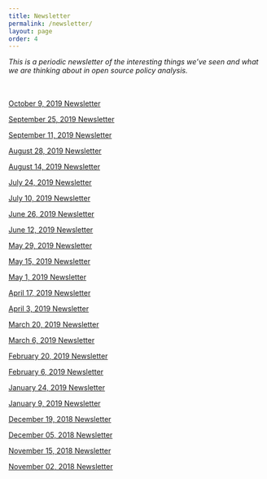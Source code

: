 ```yaml
---
title: Newsletter
permalink: /newsletter/
layout: page
order: 4
---
```

<style>
	@media(min-width: 900px){
		.column {
			float: left;
			margin-top: 20px;
		}
		.buffer {
			margin-right: 200px;
		}		
	}

</style>
*This is a periodic newsletter of the interesting things we’ve seen and what we are thinking about in open source policy analysis.*

<div class="row">
	<div class="column buffer">
		<p><a href="/newsletter10092019/">October 9, 2019 Newsletter</a></p>
		<p><a href="/newsletter09252019/">September 25, 2019 Newsletter</a></p>
		<p><a href="/newsletter09112019/">September 11, 2019 Newsletter</a></p>
		<p><a href="/newsletter08282019/">August 28, 2019 Newsletter</a></p>
		<p><a href="/newsletter08142019/">August 14, 2019 Newsletter</a></p>
		<p><a href="/newsletter07242019/">July 24, 2019 Newsletter</a></p>
		<p><a href="/newsletter07102019/">July 10, 2019 Newsletter</a></p>
		<p><a href="/newsletter06262019/">June 26, 2019 Newsletter</a></p>
		<p><a href="/newsletter06122019/">June 12, 2019 Newsletter</a></p>
		<p><a href="/newsletter05292019/">May 29, 2019 Newsletter</a></p>
		<p><a href="/newsletter05152019/">May 15, 2019 Newsletter</a></p>
		<p><a href="/newsletter05012019/">May 1, 2019 Newsletter</a></p>
		<p><a href="/newsletter04172019/">April 17, 2019 Newsletter</a></p>
		<p><a href="/newsletter04032019/">April 3, 2019 Newsletter</a></p>
		<p><a href="/newsletter03202019/">March 20, 2019 Newsletter</a></p>
		<p><a href="/newsletter03062019/">March 6, 2019 Newsletter</a></p>
		<p><a href="/newsletter02202019/">February 20, 2019 Newsletter</a></p>
		<p><a href="/newsletter02062019/">February 6, 2019 Newsletter</a></p>
		<p><a href="/newsletter01242019/">January 24, 2019 Newsletter</a></p>
		<p><a href="/newsletter01092019/">January 9, 2019 Newsletter</a></p>
		<p><a href="/newsletter12192018/">December 19, 2018 Newsletter</a></p>
		<p><a href="/newsletter12052018/">December 05, 2018 Newsletter</a></p>
		<p><a href="/newsletter11152018/">November 15, 2018 Newsletter</a></p>
		<p><a href="/newsletter11022018/">November 02, 2018 Newsletter</a></p>
	</div>
	<div class="column">
		<script style="margin-top: -30px" src="//hello.aei.org/js/forms2/js/forms2.min.js"></script>
		<form style="margin-top: -30px" id="mktoForm_1256"></form>
		<script style="margin-top: -30px">MktoForms2.loadForm("//app-sj19.marketo.com", "475-PBQ-971", 1256);</script>
	</div>
</div>		






